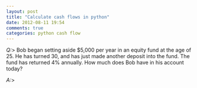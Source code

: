 ```yaml
---
layout: post
title: "Calculate cash flows in python"
date: 2012-08-11 19:54
comments: true
categories: python cash flow
---
```


*Q:*> Bob began setting aside $5,000 per year in an equity fund at the age of 25. He has turned 30, and has just made another deposit into the fund. The fund has returned 4% annually. How much does Bob have in his account today?


*A:*>

